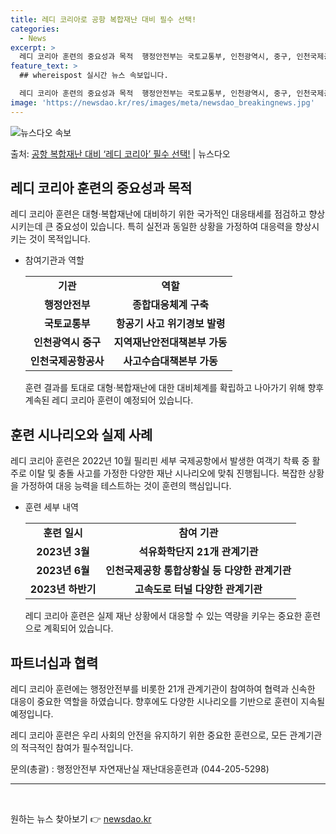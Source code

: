 ```yaml
---
title: 레디 코리아로 공항 복합재난 대비 필수 선택!
categories:
  - News
excerpt: >
  레디 코리아 훈련의 중요성과 목적  행정안전부는 국토교통부, 인천광역시, 중구, 인천국제공항공사 등 21개 …
feature_text: >
  ## whereispost 실시간 뉴스 속보입니다.

  레디 코리아 훈련의 중요성과 목적  행정안전부는 국토교통부, 인천광역시, 중구, 인천국제공항공사 등 21개 …
image: 'https://newsdao.kr/res/images/meta/newsdao_breakingnews.jpg'
---
```


![뉴스다오 속보](https://newsdao.kr/res/images/meta/newsdao_breakingnews.jpg)

<p>출처: <a href="https://newsdao.kr/4108" rel="dofollow">공항 복합재난 대비 ‘레디 코리아’ 필수 선택!</a> | 뉴스다오</p>

<h2 data-ke-size="size26">레디 코리아 훈련의 중요성과 목적</h2>
<p data-ke-size="size16">레디 코리아 훈련은 대형·복합재난에 대비하기 위한 국가적인 대응태세를 점검하고 향상시키는데 큰 중요성이 있습니다. 특히 실전과 동일한 상황을 가정하여 대응력을 향상시키는 것이 목적입니다.</p>
<ul>
	<li>참여기관과 역할</li>
	<table>
		<tr>
			<td style="text-align: center; height: 17px;"><b>기관</b></td>
			<td style="text-align: center; height: 17px;"><b>역할</b></td>
		</tr>
		<tr>
			<td style="text-align: center; height: 17px;"><b>행정안전부</b></td>
			<td style="text-align: center; height: 17px;"><b>종합대응체계 구축</b></td>
		</tr>
		<tr>
			<td style="text-align: center; height: 17px;"><b>국토교통부</b></td>
			<td style="text-align: center; height: 17px;"><b>항공기 사고 위기경보 발령</b></td>
		</tr>
		<tr>
			<td style="text-align: center; height: 17px;"><b>인천광역시 중구</b></td>
			<td style="text-align: center; height: 17px;"><b>지역재난안전대책본부 가동</b></td>
		</tr>
		<tr>
			<td style="text-align: center; height: 17px;"><b>인천국제공항공사</b></td>
			<td style="text-align: center; height: 17px;"><b>사고수습대책본부 가동</b></td>
		</tr>
	</table>
	<p data-ke-size="size16">훈련 결과를 토대로 대형·복합재난에 대한 대비체계를 확립하고 나아가기 위해 향후 계속된 레디 코리아 훈련이 예정되어 있습니다.</p>
</ul>
<h2 data-ke-size="size26">훈련 시나리오와 실제 사례</h2>
<p data-ke-size="size16">레디 코리아 훈련은 2022년 10월 필리핀 세부 국제공항에서 발생한 여객기 착륙 중 활주로 이탈 및 충돌 사고를 가정한 다양한 재난 시나리오에 맞춰 진행됩니다. 복잡한 상황을 가정하여 대응 능력을 테스트하는 것이 훈련의 핵심입니다.</p>
<ul>
	<li>훈련 세부 내역</li>
	<table>
		<tr>
			<td style="text-align: center; height: 17px;"><b>훈련 일시</b></td>
			<td style="text-align: center; height: 17px;"><b>참여 기관</b></td>
		</tr>
		<tr>
			<td style="text-align: center; height: 17px;"><b>2023년 3월</b></td>
			<td style="text-align: center; height: 17px;"><b>석유화학단지 21개 관계기관</b></td>
		</tr>
		<tr>
			<td style="text-align: center; height: 17px;"><b>2023년 6월</b></td>
			<td style="text-align: center; height: 17px;"><b>인천국제공항 통합상황실 등 다양한 관계기관</b></td>
		</tr>
		<tr>
			<td style="text-align: center; height: 17px;"><b>2023년 하반기</b></td>
			<td style="text-align: center; height: 17px;"><b>고속도로 터널 다양한 관계기관</b></td>
		</tr>
	</table>
	<p data-ke-size="size16">레디 코리아 훈련은 실제 재난 상황에서 대응할 수 있는 역량을 키우는 중요한 훈련으로 계획되어 있습니다.</p>
</ul>
<h2 data-ke-size="size26">파트너십과 협력</h2>
<p data-ke-size="size16">레디 코리아 훈련에는 행정안전부를 비롯한 21개 관계기관이 참여하여 협력과 신속한 대응이 중요한 역할을 하였습니다. 향후에도 다양한 시나리오를 기반으로 훈련이 지속될 예정입니다.</p>
<p data-ke-size="size16">레디 코리아 훈련은 우리 사회의 안전을 유지하기 위한 중요한 훈련으로, 모든 관계기관의 적극적인 참여가 필수적입니다.</p>
<p data-ke-size="size16">문의(총괄) : 행정안전부 자연재난실 재난대응훈련과 (044-205-5298)</p>
<hr>
<p data-ke-size="size16">&nbsp;</p> 

원하는 뉴스 찾아보기 👉 <a href="https://newsdao.kr" rel="dofollow">newsdao.kr</a>


